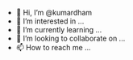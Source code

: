 - 👋 Hi, I’m @kumardham
- 👀 I’m interested in ...
- 🌱 I’m currently learning ...
- 💞️ I’m looking to collaborate on ...
- 📫 How to reach me ...

<!---
kumardham/kumardham is a ✨ special ✨ repository because its `README.md` (this file) appears on your GitHub profile.
You can click the Preview link to take a look at your changes.
--->

